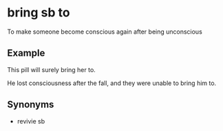 # bring sb to

To make someone become conscious again after being unconscious

## Example
 
This pill will surely bring her to.

He lost consciousness after the fall, and they were unable to bring him to.

## Synonyms

+ revivie sb
